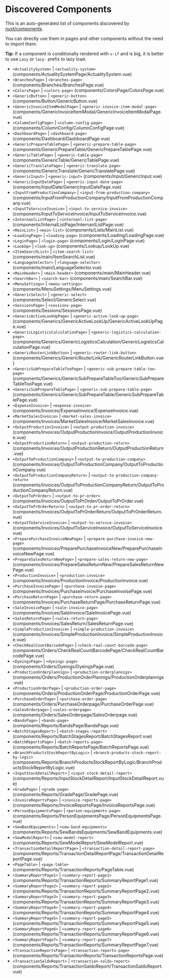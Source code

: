 # Discovered Components

This is an auto-generated list of components discovered by [nuxt/components](https://github.com/nuxt/components).

You can directly use them in pages and other components without the need to import them.

**Tip:** If a component is conditionally rendered with `v-if` and is big, it is better to use `Lazy` or `lazy-` prefix to lazy load.

- `<ActualitySystem>` | `<actuality-system>` (components/ActualitySystemPage/ActualitySystem.vue)
- `<BranchesPage>` | `<branches-page>` (components/Branches/BranchesPage.vue)
- `<ColorsPage>` | `<colors-page>` (components/ColorsPage/ColorsPage.vue)
- `<GenericButton>` | `<generic-button>` (components/Button/GenericButton.vue)
- `<GenericInvoiceItemModalPage>` | `<generic-invoice-item-modal-page>` (components/GenericInvoiceItemModal/GenericInvoiceItemModalPage.vue)
- `<ColumnConfigPage>` | `<column-config-page>` (components/ColumnConfig/ColumnConfigPage.vue)
- `<DashboardPage>` | `<dashboard-page>` (components/Dashboard/DashboardPage.vue)
- `<GenericPrepareTablePage>` | `<generic-prepare-table-page>` (components/GenericPrepareTable/GenericPrepareTablePage.vue)
- `<GenericTablePage>` | `<generic-table-page>` (components/GenericTable/GenericTablePage.vue)
- `<GenericTranslatePage>` | `<generic-translate-page>` (components/GenericTranslate/GenericTranslatePage.vue)
- `<GenericInput>` | `<generic-input>` (components/Input/GenericInput.vue)
- `<GenericInputDatePage>` | `<generic-input-date-page>` (components/InputDate/GenericInputDatePage.vue)
- `<InputFromProductionCompany>` | `<input-from-production-company>` (components/InputFromProductionCompany/InputFromProductionCompany.vue)
- `<InputToServiceInvoice>` | `<input-to-service-invoice>` (components/InputToServiceInvoice/InputToServiceInvoice.vue)
- `<InternanlListPage>` | `<internanl-list-page>` (components/InternalListPage/InternanlListPage.vue)
- `<MainList>` | `<main-list>` (components/Lists/MainList.vue)
- `<LoadingPage>` | `<loading-page>` (components/Loading/LoadingPage.vue)
- `<LoginPage>` | `<login-page>` (components/Login/LoginPage.vue)
- `<LookUp>` | `<look-up>` (components/Lookup/LookUp.vue)
- `<ItemSearchList>` | `<item-search-list>` (components/main/ItemSearchList.vue)
- `<LanguageSelector>` | `<language-selector>` (components/main/LanguageSelector.vue)
- `<MainHeader>` | `<main-header>` (components/main/MainHeader.vue)
- `<SearchBar>` | `<search-bar>` (components/main/SearchBar.vue)
- `<MenuSettings>` | `<menu-settings>` (components/MenuSettings/MenuSettings.vue)
- `<GenericSelect>` | `<generic-select>` (components/Select/GenericSelect.vue)
- `<SessionsPage>` | `<sessions-page>` (components/Sessions/SessionsPage.vue)
- `<GenericActiveLookUpPage>` | `<generic-active-look-up-page>` (components/Generics/GenericActiveLookUp/GenericActiveLookUpPage.vue)
- `<GenericLogisticsCalculationPage>` | `<generic-logistics-calculation-page>` (components/Generics/GenericLogisticsCalculation/GenericLogisticsCalculationPage.vue)
- `<GenericRouterLinkButton>` | `<generic-router-link-button>` (components/Generics/GenericRouterLink/GenericRouterLinkButton.vue)
- `<GenericSubPrepareTableTooPage>` | `<generic-sub-prepare-table-too-page>` (components/Generics/GenericSubPrepareTableToo/GenericSubPrepareTableTooPage.vue)
- `<GenericSubPrepareTablePage>` | `<generic-sub-prepare-table-page>` (components/Generics/GenericSubPrepareTable/GenericSubPrepareTablePage.vue)
- `<ExpenseInvoice>` | `<expense-invoice>` (components/Invoices/ExpenseInvoice/ExpenseInvoice.vue)
- `<MarketSalesInvoice>` | `<market-sales-invoice>` (components/Invoices/MarketSalesInvoice/MarketSalesInvoice.vue)
- `<OutputProductionInvoice>` | `<output-production-invoice>` (components/Invoices/OutputProductionInvoice/OutputProductionInvoice.vue)
- `<OutputProductionReturn>` | `<output-production-return>` (components/Invoices/OutputProductionReturn/OutputProductionReturn.vue)
- `<OutputToProductionCompany>` | `<output-to-production-company>` (components/Invoices/OutputToProductionCompany/OutputToProductionCompany.vue)
- `<OutputToProductionCompanyReturn>` | `<output-to-production-company-return>` (components/Invoices/OutputToProductionCompanyReturn/OutputToProductionCompanyReturn.vue)
- `<OutputToPrOrder>` | `<output-to-pr-order>` (components/Invoices/OutputToPrOrder/OutputToPrOrder.vue)
- `<OutputToPrOrderReturn>` | `<output-to-pr-order-return>` (components/Invoices/OutputToPrOrderReturn/OutputToPrOrderReturn.vue)
- `<OutputToServiceInvoice>` | `<output-to-service-invoice>` (components/Invoices/OutputToServiceInvoice/OutputToServiceInvoice.vue)
- `<PreparePurchaseInvoiceNewPage>` | `<prepare-purchase-invoice-new-page>` (components/Invoices/PreparePurchaseInvoiceNew/PreparePurchaseInvoiceNewPage.vue)
- `<PrepareSalesReturnNewPage>` | `<prepare-sales-return-new-page>` (components/Invoices/PrepareSalesReturnNew/PrepareSalesReturnNewPage.vue)
- `<ProductionInvoice>` | `<production-invoice>` (components/Invoices/ProductionInvoice/ProductionInvoice.vue)
- `<PurchaseInvoisePage>` | `<purchase-invoise-page>` (components/Invoices/PurchaseInvoice/PurchaseInvoisePage.vue)
- `<PurchaseReturnPage>` | `<purchase-return-page>` (components/Invoices/PurchaseReturnPage/PurchaseReturnPage.vue)
- `<SaleInvoicePage>` | `<sale-invoice-page>` (components/Invoices/SaleInvoice/SaleInvoicePage.vue)
- `<SalesReturnPage>` | `<sales-return-page>` (components/Invoices/SalesReturn/SalesReturnPage.vue)
- `<SimpleProductionInvoice>` | `<simple-production-invoice>` (components/Invoices/SimpleProductionInvoice/SimpleProductionInvoice.vue)
- `<CheckRealCountBarcodePage>` | `<check-real-count-barcode-page>` (components/Orders/CheckRealCountBarcodePage/CheckRealCountBarcodePage.vue)
- `<DyeingsPage>` | `<dyeings-page>` (components/Orders/Dyeings/DyeingsPage.vue)
- `<ProductionOrderplannigs>` | `<production-orderplannigs>` (components/Orders/ProductionOrderPlannigs/ProductionOrderplannigs.vue)
- `<ProductionOrderPage>` | `<production-order-page>` (components/Orders/ProductionOrderPage/ProductionOrderPage.vue)
- `<PurchaseOrderPage>` | `<purchase-order-page>` (components/Orders/PurchaseOrderpage/PurchaseOrderPage.vue)
- `<SalesOrderpage>` | `<sales-orderpage>` (components/Orders/SalesOrderpage/SalesOrderpage.vue)
- `<BandsPage>` | `<bands-page>` (components/Reports/BandsPage/BandsPage.vue)
- `<BatchStagesReport>` | `<batch-stages-report>` (components/Reports/BatchStagesReport/BatchStagesReport.vue)
- `<BatchReportsPage>` | `<batch-reports-page>` (components/Reports/BatchReportsPage/BatchReportsPage.vue)
- `<BranchProductsStockReportByLogic>` | `<branch-products-stock-report-by-logic>` (components/Reports/BranchProductsStockReportByLogic/BranchProductsStockReportByLogic.vue)
- `<InputStockDetailReport>` | `<input-stock-detail-report>` (components/Reports/InputStockDetailReport/InputStockDetailReport.vue)
- `<GradePage>` | `<grade-page>` (components/Reports/GradePage/GradePage.vue)
- `<InvoiceReportsPage>` | `<invoice-reports-page>` (components/Reports/InvoiceReportsPage/InvoiceReportsPage.vue)
- `<PersonEquipmentsPage>` | `<person-equipments-page>` (components/Reports/PersonEquipmentsPage/PersonEquipmentsPage.vue)
- `<SewBandEquipments>` | `<sew-band-equipments>` (components/Reports/SewBandsEquipments/SewBandEquipments.vue)
- `<SewModelReport>` | `<sew-model-report>` (components/Reports/SewModelReport/SewModelReport.vue)
- `<TransactionDetailReportPage>` | `<transaction-detail-report-page>` (components/Reports/TransactionDetailReportPage/TransactionDetailReportPage.vue)
- `<PageTable>` | `<page-table>` (components/Reports/TransactionReports/PageTable.vue)
- `<SummaryReportPage1>` | `<summary-report-page1>` (components/Reports/TransactionReports/SummaryReportPage1.vue)
- `<SummaryReportPage2>` | `<summary-report-page2>` (components/Reports/TransactionReports/SummaryReportPage2.vue)
- `<SummaryReportPage3>` | `<summary-report-page3>` (components/Reports/TransactionReports/SummaryReportPage3.vue)
- `<SummaryReportPage4>` | `<summary-report-page4>` (components/Reports/TransactionReports/SummaryReportPage4.vue)
- `<SummaryReportPage5>` | `<summary-report-page5>` (components/Reports/TransactionReports/SummaryReportPage5.vue)
- `<SummaryReportPage6>` | `<summary-report-page6>` (components/Reports/TransactionReports/SummaryReportPage6.vue)
- `<SummaryReportPage7>` | `<summary-report-page7>` (components/Reports/TransactionReports/SummaryReportPage7.vue)
- `<TransactionReportsPage>` | `<transaction-reports-page>` (components/Reports/TransactionReports/TransactionReportsPage.vue)
- `<TransactionSaldoReport>` | `<transaction-saldo-report>` (components/Reports/TransactionSaldoReport/TransactionSaldoReport.vue)
